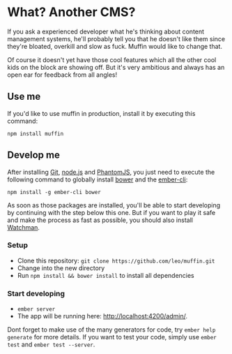 # What? Another CMS?

If you ask a experienced developer what he's thinking about content management systems, he'll probably tell you that he doesn't like them since they're bloated, overkill and slow as fuck. Muffin would like to change that.

Of course it doesn't yet have those cool features which all the other cool kids on the block are showing off. But it's very ambitious and always has an open ear for feedback from all angles!

## Use me

If you'd like to use muffin in production, install it by executing this command:

```
npm install muffin
```

## Develop me

After installing [Git][1], [node.js][2] and [PhantomJS][3], you just need to execute the following command to globally install [bower][4] and the [ember-cli][5]:

```
npm install -g ember-cli bower
```

As soon as those packages are installed, you'll be able to start developing by continuing with the step below this one. But if you want to play it safe and make the process as fast as possible, you should also install [Watchman][6].

### Setup

* Clone this repository: `git clone https://github.com/leo/muffin.git`
* Change into the new directory
* Run `npm install && bower install` to install all dependencies

### Start developing

* `ember server`
* The app will be running here: [http://localhost:4200/admin/](http://localhost:4200/admin/).

Dont forget to make use of the many generators for code, try `ember help generate` for more details. If you want to test your code, simply use `ember test` and `ember test --server`.

[1]: http://git-scm.com/
[2]: http://nodejs.org/
[3]: http://phantomjs.org/
[4]: http://bower.io
[5]: http://www.ember-cli.com
[6]: https://facebook.github.io/watchman/docs/install.html

